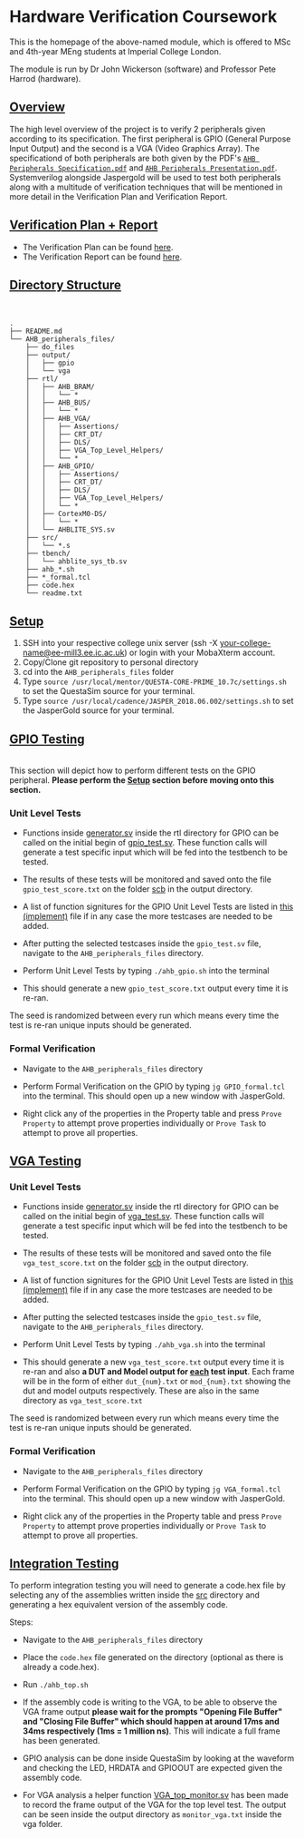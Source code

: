 # Hardware Verification Coursework

This is the homepage of the above-named module, which is offered to MSc and 4th-year MEng students at Imperial College London.

The module is run by Dr John Wickerson (software) and Professor Pete Harrod (hardware).

## <u> Overview </u>

The high level overview of the project is to verify 2 peripherals given according to its specification. The first peripheral is GPIO (General Purpose Input Output) and the second is a VGA (Video Graphics Array). The specificationd of both peripherals are both given by the PDF's [`AHB Peripherals Specification.pdf`](https://github.com/yv19/HardwareVerification/blob/main/AHB%20Peripherals%20Specification.pdf) and [`AHB Peripherals Presentation.pdf`](https://github.com/yv19/HardwareVerification/blob/main/AHB%20Peripherals%20Specification.pdf). Systemverilog alongside Jaspergold will be used to test both peripherals along with a multitude of verification techniques that will be mentioned in more detail in the Verification Plan and Verification Report.


## <u> Verification Plan + Report </u>

- The Verification Plan can be found [here]().
- The Verification Report can be found [here]().

## <u> Directory Structure </u>

</br>

```
.
├── README.md
└── AHB_peripherals_files/
    ├── do_files
    ├── output/
    │   ├── gpio
    │   └── vga
    ├── rtl/
    │   ├── AHB_BRAM/
    │   │   └── *
    │   ├── AHB_BUS/
    │   │   └── *
    │   ├── AHB_VGA/
    │   │   ├── Assertions/
    │   │   ├── CRT_DT/
    │   │   ├── DLS/
    │   │   ├── VGA_Top_Level_Helpers/
    │   │   └── *
    │   ├── AHB_GPIO/
    │   │   ├── Assertions/
    │   │   ├── CRT_DT/
    │   │   ├── DLS/
    │   │   ├── VGA_Top_Level_Helpers/
    │   │   └── *
    │   ├── CortexM0-DS/
    │   │   └── *
    │   └── AHBLITE_SYS.sv
    ├── src/
    │   └── *.s
    ├── tbench/
    │   └── ahblite_sys_tb.sv
    ├── ahb_*.sh
    ├── *_formal.tcl
    ├── code.hex
    └── readme.txt
```
## <u> Setup </u>

1. SSH into your respective college unix server (ssh -X your-college-name@ee-mill3.ee.ic.ac.uk) or login with your MobaXterm account.
2. Copy/Clone git repository to personal directory
3. cd into the `AHB_peripherals_files` folder
4. Type `source /usr/local/mentor/QUESTA-CORE-PRIME_10.7c/settings.sh` to set the QuestaSim source for your terminal.
5. Type `source /usr/local/cadence/JASPER_2018.06.002/settings.sh` to set the JasperGold source for your terminal.

## <u> GPIO Testing </u>
</br>
This section will depict how to perform different tests on the GPIO peripheral. <b> Please perform the <u>Setup</u> section before moving onto this section. </b>

</br>

### **Unit Level Tests**

- Functions inside [generator.sv](https://github.com/yv19/HardwareVerification/blob/main/AHB_peripherals_files/rtl/AHB_GPIO/CRT_DT/generator.sv) inside the rtl directory for GPIO can be called on the initial begin of [gpio_test.sv](https://github.com/yv19/HardwareVerification/blob/main/AHB_peripherals_files/rtl/AHB_GPIO/CRT_DT/gpio_test.sv). These function calls will generate a test specific input which will be fed into the testbench to be tested.

- The results of these tests will be monitored and saved onto the file `gpio_test_score.txt` on the folder [scb](https://github.com/yv19/HardwareVerification/tree/main/AHB_peripherals_files/output/vga/scb) in the output directory.

- A list of function signitures for the GPIO Unit Level Tests are listed in [this (implement)]() file if in any case the more testcases are needed to be added.

- After putting the selected testcases inside the `gpio_test.sv` file, navigate to the `AHB_peripherals_files` directory. 

- Perform Unit Level Tests by typing `./ahb_gpio.sh` into the terminal

- This should generate a new `gpio_test_score.txt` output every time it is re-ran.

The seed is randomized between every run which means every time the test is re-ran unique inputs should be generated.


### **Formal Verification**

- Navigate to the `AHB_peripherals_files` directory

- Perform Formal Verification on the GPIO by typing `jg GPIO_formal.tcl` into the terminal. This should open up a new window with JasperGold.

- Right click any of the properties in the Property table and press `Prove Property` to attempt prove properties individually or `Prove Task` to attempt to prove all properties.

## <u> VGA Testing </u>

### **Unit Level Tests**

- Functions inside [generator.sv](https://github.com/yv19/HardwareVerification/blob/main/AHB_peripherals_files/rtl/AHB_VGA/CRT_DT/generator.sv) inside the rtl directory for GPIO can be called on the initial begin of [vga_test.sv](https://github.com/yv19/HardwareVerification/blob/main/AHB_peripherals_files/rtl/AHB_VGA/CRT_DT/gpio_test.sv). These function calls will generate a test specific input which will be fed into the testbench to be tested.

- The results of these tests will be monitored and saved onto the file `vga_test_score.txt` on the folder [scb](https://github.com/yv19/HardwareVerification/tree/main/AHB_peripherals_files/output/vga/scb) in the output directory.

- A list of function signitures for the GPIO Unit Level Tests are listed in [this (implement)]() file if in any case the more testcases are needed to be added.

- After putting the selected testcases inside the `gpio_test.sv` file, navigate to the `AHB_peripherals_files` directory. 

- Perform Unit Level Tests by typing `./ahb_vga.sh` into the terminal

- This should generate a new `vga_test_score.txt` output every time it is re-ran and also <b>a DUT and Model output for <u>each</u> test input</b>. Each frame will be in the form of either `dut_{num}.txt` or `mod_{num}.txt` showing the dut and model outputs respectively. These are also in the same directory as `vga_test_score.txt`

The seed is randomized between every run which means every time the test is re-ran unique inputs should be generated.

### **Formal Verification**

- Navigate to the `AHB_peripherals_files` directory

- Perform Formal Verification on the GPIO by typing `jg VGA_formal.tcl` into the terminal. This should open up a new window with JasperGold.

- Right click any of the properties in the Property table and press `Prove Property` to attempt prove properties individually or `Prove Task` to attempt to prove all properties.

## <u> Integration Testing </u>

To perform integration testing you will need to generate a code.hex file by selecting any of the assemblies written inside the [src](https://github.com/yv19/HardwareVerification/tree/main/AHB_peripherals_files/src) directory and generating a hex equivalent version of the assembly code.

Steps:

- Navigate to the `AHB_peripherals_files` directory

- Place the `code.hex` file generated on the directory (optional as there is already a code.hex).

- Run `./ahb_top.sh`

- If the assembly code is writing to the VGA, to be able to observe the VGA frame output <b>please wait for the prompts "Opening File Buffer" and "Closing File Buffer" which should happen at around 17ms and 34ms respectively (1ms = 1 million ns)</b>. This will indicate a full frame has been generated.

- GPIO analysis can be done inside QuestaSim by looking at the waveform and checking the LED, HRDATA and GPIOOUT are expected given the assembly code.

- For VGA analysis a helper function [VGA_top_monitor.sv](https://github.com/yv19/HardwareVerification/tree/main/AHB_peripherals_files/rtl/AHB_VGA/VGA_Top_Level_Helpers) has been made to record the frame output of the VGA for the top level test. The output can be seen inside the output directory as `monitor_vga.txt` inside the vga folder.